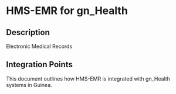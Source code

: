 # HMS-EMR for gn_Health

## Description

Electronic Medical Records

## Integration Points

This document outlines how HMS-EMR is integrated with gn_Health systems in Guinea.
